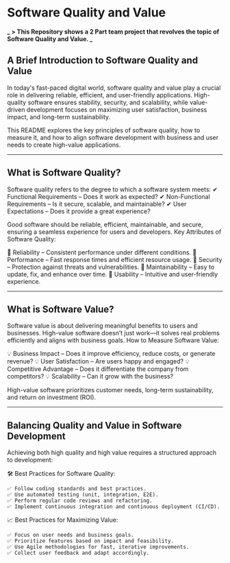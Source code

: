 # Software Quality and Value

**_ > This Repository shows a 2 Part team project that revolves the topic of Software Quality and Value. _**

## A Brief Introduction to Software Quality and Value

In today's fast-paced digital world, software quality and value play a crucial role in delivering reliable, efficient, and user-friendly applications. High-quality software ensures stability, security, and scalability, while value-driven development focuses on maximizing user satisfaction, business impact, and long-term sustainability.

This README explores the key principles of software quality, how to measure it, and how to align software development with business and user needs to create high-value applications.

---

## What is Software Quality?

Software quality refers to the degree to which a software system meets:
✔ Functional Requirements – Does it work as expected?
✔ Non-Functional Requirements – Is it secure, scalable, and maintainable?
✔ User Expectations – Does it provide a great experience?

Good software should be reliable, efficient, maintainable, and secure, ensuring a seamless experience for users and developers.
Key Attributes of Software Quality:

🔹 Reliability – Consistent performance under different conditions.
🔹 Performance – Fast response times and efficient resource usage.
🔹 Security – Protection against threats and vulnerabilities.
🔹 Maintainability – Easy to update, fix, and enhance over time.
🔹 Usability – Intuitive and user-friendly experience.

---

## What is Software Value?

Software value is about delivering meaningful benefits to users and businesses. High-value software doesn’t just work—it solves real problems efficiently and aligns with business goals.
How to Measure Software Value:

💡 Business Impact – Does it improve efficiency, reduce costs, or generate revenue?
💡 User Satisfaction – Are users happy and engaged?
💡 Competitive Advantage – Does it differentiate the company from competitors?
💡 Scalability – Can it grow with the business?

High-value software prioritizes customer needs, long-term sustainability, and return on investment (ROI).

---

## Balancing Quality and Value in Software Development

Achieving both high quality and high value requires a structured approach to development:

🛠 Best Practices for Software Quality:

    ✅ Follow coding standards and best practices.
    ✅ Use automated testing (unit, integration, E2E).
    ✅ Perform regular code reviews and refactoring.
    ✅ Implement continuous integration and continuous deployment (CI/CD).

📈 Best Practices for Maximizing Value:

    ✅ Focus on user needs and business goals.
    ✅ Prioritize features based on impact and feasibility.
    ✅ Use Agile methodologies for fast, iterative improvements.
    ✅ Collect user feedback and adapt accordingly.
